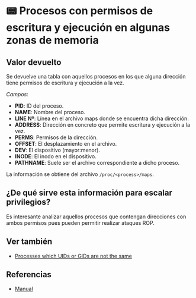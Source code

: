 # 📟 Procesos con permisos de escritura y ejecución en algunas zonas de memoria

## Valor devuelto
Se devuelve una tabla con aquellos procesos en los que alguna dirección tiene permisos de escritura y ejecución a la vez.

*Campos*:
- **PID**: ID del proceso.
- **NAME**: Nombre del proceso.
- **LINE Nº**: Línea en el archivo maps donde se encuentra dicha dirección.
- **ADDRESS**: Dirección en concreto que permite escritura y ejecución a la vez.
- **PERMS**: Permisos de la dirección.
- **OFFSET**: El desplazamiento en el archivo.
- **DEV**: El dispositivo (mayor:menor).
- **INODE**: El inodo en el dispositivo.
- **PATHNAME**: Suele ser el archivo correspondiente a dicho proceso.

La información se obtiene del archivo `/proc/<process>/maps`.

## ¿De qué sirve esta información para escalar privilegios?
Es interesante analizar aquellos procesos que contengan direcciones con ambos permisos pues pueden permitir realizar ataques ROP. 

## Ver también
- [Processes which UIDs or GIDs are not the same](xid)

## Referencias
- [Manual](https://man7.org/linux/man-pages/man5/proc.5.html)

